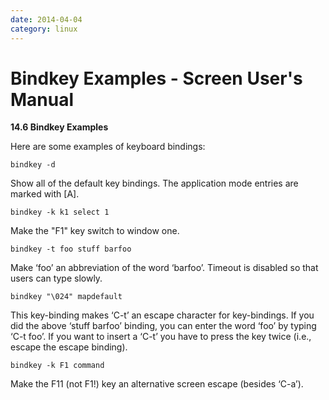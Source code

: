 ```yaml
---
date: 2014-04-04
category: linux
---
```

# Bindkey Examples - Screen User's Manual



**14.6 Bindkey Examples**

Here are some examples of keyboard bindings:

`bindkey -d`

Show all of the default key bindings. The application mode entries are marked with [A].

`bindkey -k k1 select 1`

Make the "F1" key switch to window one.

`bindkey -t foo stuff barfoo`

Make ‘foo’ an abbreviation of the word ‘barfoo’. Timeout is disabled so that users can type slowly.

`bindkey "\024" mapdefault`

This key-binding makes ‘C-t’ an escape character for key-bindings. If you did the above ‘stuff barfoo’ binding, you can enter the word ‘foo’ by typing ‘C-t foo’. If you want to insert a ‘C-t’ you have to press the key twice (i.e., escape the escape binding).

`bindkey -k F1 command`

Make the F11 (not F1!) key an alternative screen escape (besides ‘C-a’).
